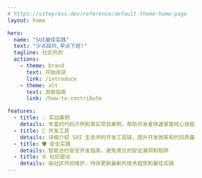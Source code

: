 ```yaml
---
# https://vitepress.dev/reference/default-theme-home-page
layout: home

hero:
  name: "SUI最佳实践"
  text: "少点踩坑,早点下班!"
  tagline: 社区共创
  actions:
    - theme: brand
      text: 开始阅读
      link: /introduce
    - theme: alt
      text: 贡献指南
      link: /how-to-contribute

features:
  - title: 💡 实战案例
    details: 丰富的代码示例和真实项目案例，帮助开发者快速掌握核心技能
  - title: 🔧 开发工具
    details: 详细介绍 SUI 生态中的开发工具链，提升开发效率和代码质量
  - title: 🛡️ 安全实践
    details: 智能合约安全开发指南，避免常见的安全漏洞和陷阱
  - title: 🌐 社区驱动
    details: 由社区共同维护，持续更新最新的技术趋势和最佳实践
---
```

